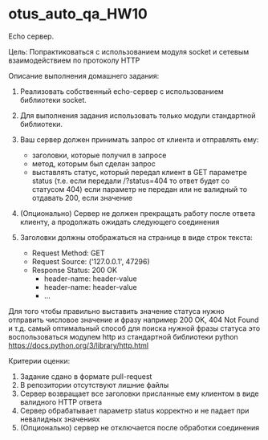 # otus_auto_qa_HW10
Echo сервер.

Цель:
Попрактиковаться с использованием модуля socket и сетевым взаимодействием по протоколу HTTP


Описание выполнения домашнего задания:
1) Реализовать собственный echo-сервер с использованием библиотеки socket.
2) Для выполнения задания использовать только модули стандартной библиотеки.
3) Ваш сервер должен принимать запрос от клиента и отправлять ему:

    - заголовки, которые получил в запросе
    - метод, которым был сделан запрос
    - выставлять статус, который передал клиент в GET параметре status (т.е. если передали /?status=404 то ответ будет со статусом 404) если параметр не передан или не валидный то отдавать 200, если значение

4) (Опционально) Сервер не должен прекращать работу после ответа клиенту, а продолжать ожидать следующего соединения

5) Заголовки должны отображаться на странице в виде строк текста:
    - Request Method: GET
    - Request Source: ('127.0.0.1', 47296)
    - Response Status: 200 OK
        - header-name: header-value
        - header-name: header-value
        - ...

Для того чтобы правильно выставить значение статуса нужно отправить числовое значение и фразу например 200 OK, 404 Not Found и т.д. самый оптимальный способ для поиска нужной фразы статуса это воспользоваться модулем http из стандартной библиотеки python https://docs.python.org/3/library/http.html


Критерии оценки:
1) Задание сдано в формате pull-request
2) В репозитории отсутствуют лишние файлы
3) Сервер возвращает все заголовки присланные ему клиентом в виде валидного HTTP ответа
4) Сервер обрабатывает параметр status корректно и не падает при невалидных значениях
5) (Опционально) сервер не отключается после обработки соединения